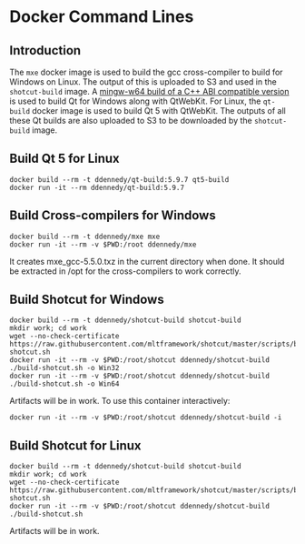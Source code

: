 # Docker Command Lines

## Introduction

The `mxe` docker image is used to build the gcc cross-compiler to build for
Windows on Linux. The output of this is uploaded to S3 and used in the
`shotcut-build` image. A [mingw-w64 build of a C++ ABI compatible
version](https://sourceforge.net/projects/mingw-w64/files/Toolchains%20targetting%20Win64/Personal%20Builds/mingw-builds/5.4.0/threads-posix/seh/)
is used to build Qt for Windows along with QtWebKit. For Linux, the `qt-build`
docker image is used to build Qt 5 with QtWebKit. The outputs of all these Qt
builds are also uploaded to S3 to be downloaded by the `shotcut-build` image.

## Build Qt 5 for Linux

    docker build --rm -t ddennedy/qt-build:5.9.7 qt5-build
    docker run -it --rm ddennedy/qt-build:5.9.7

## Build Cross-compilers for Windows

    docker build --rm -t ddennedy/mxe mxe
    docker run -it --rm -v $PWD:/root ddennedy/mxe

It creates mxe_gcc-5.5.0.txz in the current directory when done.
It should be extracted in /opt for the cross-compilers to work correctly.

## Build Shotcut for Windows

    docker build --rm -t ddennedy/shotcut-build shotcut-build
    mkdir work; cd work
    wget --no-check-certificate https://raw.githubusercontent.com/mltframework/shotcut/master/scripts/build-shotcut.sh
    docker run -it --rm -v $PWD:/root/shotcut ddennedy/shotcut-build ./build-shotcut.sh -o Win32
    docker run -it --rm -v $PWD:/root/shotcut ddennedy/shotcut-build ./build-shotcut.sh -o Win64
    
Artifacts will be in work.
To use this container interactively:

    docker run -it --rm -v $PWD:/root/shotcut ddennedy/shotcut-build -i

## Build Shotcut for Linux

    docker build --rm -t ddennedy/shotcut-build shotcut-build
    mkdir work; cd work
    wget --no-check-certificate https://raw.githubusercontent.com/mltframework/shotcut/master/scripts/build-shotcut.sh
    docker run -it --rm -v $PWD:/root/shotcut ddennedy/shotcut-build ./build-shotcut.sh
    
Artifacts will be in work.
